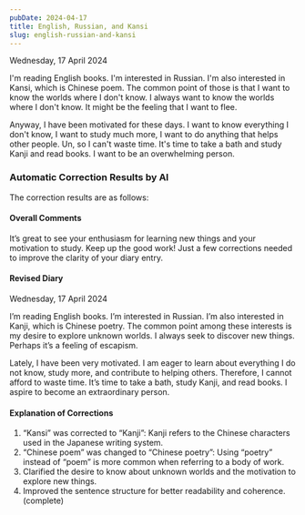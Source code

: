 ```yaml
---
pubDate: 2024-04-17
title: English, Russian, and Kansi
slug: english-russian-and-kansi
---
```


Wednesday, 17 April 2024

I'm reading English books. I'm interested in Russian. I'm also interested in Kansi, which is Chinese poem. The common point of those is that I want to know the worlds where I don't know. I always want to know the worlds where I don't know. It might be the feeling that I want to flee.

Anyway, I have been motivated for these days. I want to know everything I don't know, I want to study much more, I want to do anything that helps other people. Un, so I can't waste time. It's time to take a bath and study Kanji and read books. I want to be an overwhelming person.

### Automatic Correction Results by AI
The correction results are as follows:

#### Overall Comments
It’s great to see your enthusiasm for learning new things and your motivation to study. Keep up the good work! Just a few corrections needed to improve the clarity of your diary entry.

#### Revised Diary
Wednesday, 17 April 2024

I’m reading English books. I’m interested in Russian. I’m also interested in Kanji, which is Chinese poetry. The common point among these interests is my desire to explore unknown worlds. I always seek to discover new things. Perhaps it’s a feeling of escapism.

Lately, I have been very motivated. I am eager to learn about everything I do not know, study more, and contribute to helping others. Therefore, I cannot afford to waste time. It’s time to take a bath, study Kanji, and read books. I aspire to become an extraordinary person.

#### Explanation of Corrections
1. “Kansi” was corrected to “Kanji”: Kanji refers to the Chinese characters used in the Japanese writing system.
2. “Chinese poem” was changed to “Chinese poetry”: Using “poetry” instead of “poem” is more common when referring to a body of work.
3. Clarified the desire to know about unknown worlds and the motivation to explore new things.
4. Improved the sentence structure for better readability and coherence. (complete)